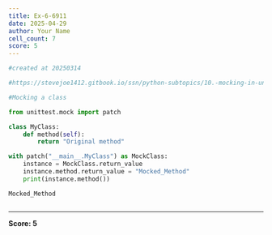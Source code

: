 ```yaml
---
title: Ex-6-6911
date: 2025-04-29
author: Your Name
cell_count: 7
score: 5
---
```


```python
#created at 20250314
```


```python
#https://stevejoe1412.gitbook.io/ssn/python-subtopics/10.-mocking-in-unit-tests
```


```python
#Mocking a class
```


```python
from unittest.mock import patch
```


```python
class MyClass:
    def method(self):
        return "Original method"
```


```python
with patch("__main__.MyClass") as MockClass:
    instance = MockClass.return_value
    instance.method.return_value = "Mocked_Method"
    print(instance.method())
```

    Mocked_Method



```python

```


---
**Score: 5**